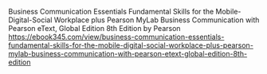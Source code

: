 Business Communication Essentials Fundamental Skills for the Mobile-Digital-Social Workplace plus Pearson MyLab Business Communication with Pearson eText, Global Edition 8th Edition by Pearson
https://ebook345.com/view/business-communication-essentials-fundamental-skills-for-the-mobile-digital-social-workplace-plus-pearson-mylab-business-communication-with-pearson-etext-global-edition-8th-edition
